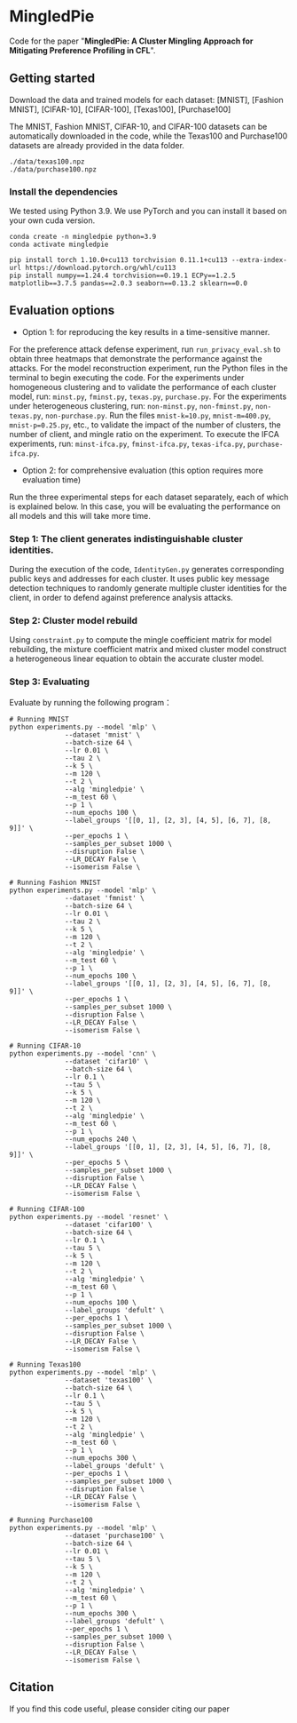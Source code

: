 # MingledPie

Code for the paper "**MingledPie: A Cluster Mingling Approach for Mitigating Preference Profiling in CFL**".


## Getting started

Download the data and trained models for each dataset: [MNIST], [Fashion MNIST], [CIFAR-10], [CIFAR-100], [Texas100], [Purchase100]

The MNIST, Fashion MNIST, CIFAR-10, and CIFAR-100 datasets can be automatically downloaded in the code, while the Texas100 and Purchase100 datasets are already provided in the data folder.

```
./data/texas100.npz
./data/purchase100.npz
```


### Install the dependencies

We tested using Python 3.9. We use PyTorch and you can install it based on your own cuda version. 

```
conda create -n mingledpie python=3.9
conda activate mingledpie

pip install torch 1.10.0+cu113 torchvision 0.11.1+cu113 --extra-index-url https://download.pytorch.org/whl/cu113
pip install numpy==1.24.4 torchvision==0.19.1 ECPy==1.2.5 matplotlib==3.7.5 pandas==2.0.3 seaborn==0.13.2 sklearn==0.0
```

## Evaluation options

- Option 1: for reproducing the key results in a time-sensitive manner. 

For the preference attack defense experiment, run ```run_privacy_eval.sh``` to obtain three heatmaps that demonstrate the performance against the attacks.
For the model reconstruction experiment, run the Python files in the terminal to begin executing the code. For the experiments under homogeneous clustering and to validate the performance of each cluster model, run: ```minst.py```, ```fminst.py```, ```texas.py```, ```purchase.py```. For the experiments under heterogeneous clustering, run: ```non-minst.py```, ```non-fminst.py```, ```non-texas.py```, ```non-purchase.py```. Run the files ```mnist-k=10.py```, ```mnist-m=400.py```, ```mnist-p=0.25.py```, etc., to validate the impact of the number of clusters, the number of client, and mingle ratio on the experiment. To execute the IFCA experiments, run: ```minst-ifca.py```, ```fminst-ifca.py```, ```texas-ifca.py```, ```purchase-ifca.py```.


- Option 2: for comprehensive evaluation (this option requires more evaluation time)

Run the three experimental steps for each dataset separately, each of which is explained below. In this case, you will be evaluating the performance on all models and this will take more time. 


### Step 1: The client generates indistinguishable cluster identities.

During the execution of the code, ```IdentityGen.py``` generates corresponding public keys and addresses for each cluster. It uses public key message detection techniques to randomly generate multiple cluster identities for the client, in order to defend against preference analysis attacks.


### Step 2: Cluster model rebuild

Using ```constraint.py``` to compute the mingle coefficient matrix for model rebuilding, the mixture coefficient matrix and mixed cluster model construct a heterogeneous linear equation to obtain the accurate cluster model.

### Step 3: Evaluating

Evaluate by running the following program：


```
# Running MNIST
python experiments.py --model 'mlp' \
              --dataset 'mnist' \
              --batch-size 64 \
              --lr 0.01 \
              --tau 2 \
              --k 5 \
              --m 120 \
              --t 2 \
              --alg 'mingledpie' \
              --m_test 60 \
              --p 1 \
              --num_epochs 100 \
              --label_groups '[[0, 1], [2, 3], [4, 5], [6, 7], [8, 9]]' \
              --per_epochs 1 \
              --samples_per_subset 1000 \
              --disruption False \
              --LR_DECAY False \
              --isomerism False \

# Running Fashion MNIST
python experiments.py --model 'mlp' \
              --dataset 'fmnist' \
              --batch-size 64 \
              --lr 0.01 \
              --tau 2 \
              --k 5 \
              --m 120 \
              --t 2 \
              --alg 'mingledpie' \
              --m_test 60 \
              --p 1 \
              --num_epochs 100 \
              --label_groups '[[0, 1], [2, 3], [4, 5], [6, 7], [8, 9]]' \
              --per_epochs 1 \
              --samples_per_subset 1000 \
              --disruption False \
              --LR_DECAY False \
              --isomerism False \

# Running CIFAR-10
python experiments.py --model 'cnn' \
              --dataset 'cifar10' \
              --batch-size 64 \
              --lr 0.1 \
              --tau 5 \
              --k 5 \
              --m 120 \
              --t 2 \
              --alg 'mingledpie' \
              --m_test 60 \
              --p 1 \
              --num_epochs 240 \
              --label_groups '[[0, 1], [2, 3], [4, 5], [6, 7], [8, 9]]' \
              --per_epochs 5 \
              --samples_per_subset 1000 \
              --disruption False \
              --LR_DECAY False \
              --isomerism False \

# Running CIFAR-100
python experiments.py --model 'resnet' \
              --dataset 'cifar100' \
              --batch-size 64 \
              --lr 0.1 \
              --tau 5 \
              --k 5 \
              --m 120 \
              --t 2 \
              --alg 'mingledpie' \
              --m_test 60 \
              --p 1 \
              --num_epochs 100 \
              --label_groups 'defult' \
              --per_epochs 1 \
              --samples_per_subset 1000 \
              --disruption False \
              --LR_DECAY False \
              --isomerism False \

# Running Texas100
python experiments.py --model 'mlp' \
              --dataset 'texas100' \
              --batch-size 64 \
              --lr 0.1 \
              --tau 5 \
              --k 5 \
              --m 120 \
              --t 2 \
              --alg 'mingledpie' \
              --m_test 60 \
              --p 1 \
              --num_epochs 300 \
              --label_groups 'defult' \
              --per_epochs 1 \
              --samples_per_subset 1000 \
              --disruption False \
              --LR_DECAY False \
              --isomerism False \

# Running Purchase100
python experiments.py --model 'mlp' \
              --dataset 'purchase100' \
              --batch-size 64 \
              --lr 0.01 \
              --tau 5 \
              --k 5 \
              --m 120 \
              --t 2 \
              --alg 'mingledpie' \
              --m_test 60 \
              --p 1 \
              --num_epochs 300 \
              --label_groups 'defult' \
              --per_epochs 1 \
              --samples_per_subset 1000 \
              --disruption False \
              --LR_DECAY False \
              --isomerism False \
```

## Citation
If you find this code useful, please consider citing our paper

